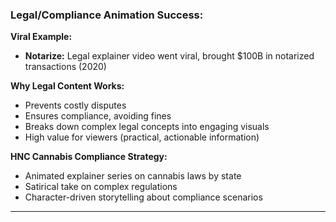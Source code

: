 ### Legal/Compliance Animation Success:

**Viral Example:**
- **Notarize:** Legal explainer video went viral, brought $100B in notarized transactions (2020)

**Why Legal Content Works:**
- Prevents costly disputes
- Ensures compliance, avoiding fines
- Breaks down complex legal concepts into engaging visuals
- High value for viewers (practical, actionable information)

**HNC Cannabis Compliance Strategy:**
- Animated explainer series on cannabis laws by state
- Satirical take on complex regulations
- Character-driven storytelling about compliance scenarios

---
